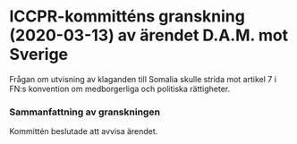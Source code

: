 # ICCPR-kommitténs granskning (2020-03-13) av ärendet D.A.M. mot Sverige

Frågan om utvisning av klaganden till Somalia skulle strida mot artikel 7 i FN:s konvention om medborgerliga och politiska rättigheter.


### Sammanfattning av granskningen

Kommittén beslutade att avvisa ärendet.
